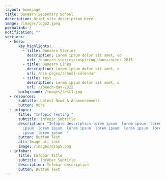 ```yaml
---
layout: homepage
title: Dunearn Secondary School
description: Brief site description here
image: /images/logo2.jpeg
permalink: /
notification: ""
sections:
  - hero:
      key_highlights:
        - title: Dunearn Stories
          description: Lorem ipsum dolor sit amet, co
          url: /dunearn-stories/inspiring-dunearnites-2015
        - title: Dunearn Links
          description: Lorem ipsum dolor sit amet, c
          url: /dss-pages/school-calendar
        - title: test
          description: Lorem ipsum dolor sit amet, c
          url: /speech-day-2022
      background: /images/test1.jpg
  - resources:
      subtitle: Latest News & Announcements
      button: More
  - infopic:
      title: "Infopic Testing "
      subtitle: Infopic Subtitle
      description: "Infopic description lorem ipsum  lorem ipsum  lorem ipsum  lorem
        ipsum  lorem ipsum  lorem ipsum  lorem ipsum  lorem ipsum  lorem
        ipsum  lorem ipsum  "
      button: Button Text
      alt: Image alt text
      image: /images/dsap5.png
  - infobar:
      title: Infobar Title
      subtitle: Infobar Subtitle
      description: Infobar description
      button: Button Text
---
```

